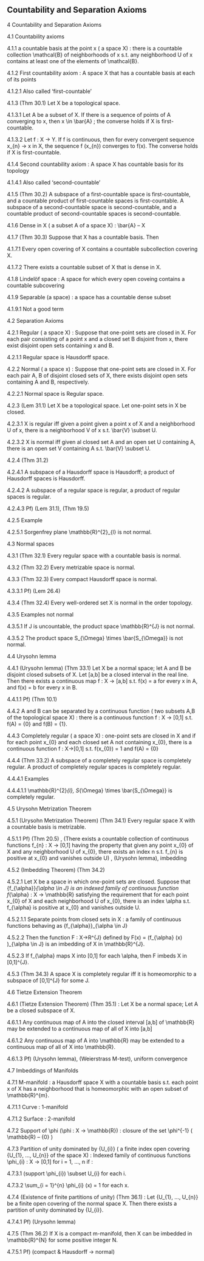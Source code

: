 Countability and Separation Axioms
---

4	Countability and Separation Axioms

4.1	Countability axioms

4.1.1	a countable basis at the point x ( a space X) : there is a countable collection \mathcal{B} of neighborhoods of x s.t. any neighborhood U of x contains at least one of the elements of \mathcal{B}.

4.1.2	First countability axiom : A space X that has a countable basis at each of its points 

4.1.2.1	Also called ‘first-countable’

4.1.3	(Thm 30.1) Let X be a topological space.

4.1.3.1	Let A be a subset of X. If there is a sequence of points of A converging to x, then x \in \bar{A} ; the converse holds if X is first-countable.

4.1.3.2	Let f : X -> Y. If f is continuous, then for every convergent sequence x_{n} -> x in X, the sequence f (x_{n}) converges to f(x). The converse holds if X is first-countable.

4.1.4	Second countability axiom : A space X has countable basis for its topology

4.1.4.1	Also called ‘second-countable’

4.1.5	(Thm 30.2) A subspace of a first-countable space is first-countable, and a countable product of first-countable spaces is first-countable. A subspace of a second-countable space is second-countable, and a countable product of second-countable spaces is second-countable.

4.1.6	Dense in X ( a subset A of a space X) : \bar{A} – X

4.1.7	(Thm 30.3) Suppose that X has a countable basis. Then

4.1.7.1	Every open covering of X contains a countable subcollection covering X.

4.1.7.2	There exists a countable subset of X that is dense in X.

4.1.8	Lindelöf space : A space for which every open coveing contains a countable subcovering

4.1.9	Separable (a space) : a space has a countable dense subset 

4.1.9.1	Not a good term

4.2	Separation Axioms

4.2.1	Regular ( a space X) : Suppose that one-point sets are closed in X. For each pair consisting of a point x and a closed set B disjoint from x, there exist disjoint open sets containing x and B.

4.2.1.1	Regular space is Hausdorff space.

4.2.2	Normal ( a space x) : Suppose that one-point sets are closed in X. For each pair A, B of disjoint closed sets of X, there exists disjoint open sets containing A and B, respectively.

4.2.2.1	Normal space is Regular space.

4.2.3	(Lem 31.1) Let X be a topological space. Let one-point sets in X be closed.

4.2.3.1	X is regular iff given a point given a point x of X and a neighborhood U of x, there is a neighborhood V of x s.t. \bar{V} \subset U.

4.2.3.2	X is normal iff given al closed set A and an open set U containing A, there is an open set V containing A s.t. \bar{V} \subset U.

4.2.4	(Thm 31.2)

4.2.4.1	A subspace of a Hausdorff space is Hausdorff; a product of Hausdorff spaces is Hausdorff.

4.2.4.2	A subspace of a regular space is regular, a product of regular spaces is regular.

4.2.4.3	Pf) (Lem 31.1), (Thm 19.5)

4.2.5	Example

4.2.5.1	Sorgenfrey plane \mathbb{R}^{2}_{l} is not normal.

4.3	Normal spaces

4.3.1	(Thm 32.1) Every regular space with a countable basis is normal.

4.3.2	(Thm 32.2) Every metrizable space is normal.

4.3.3	(Thm 32.3) Every compact Hausdorff space is normal.

4.3.3.1	Pf) (Lem 26.4) 

4.3.4	(Thm 32.4) Every well-ordered set X is normal in the order topology.

4.3.5	Examples not normal

4.3.5.1	If J is uncountable, the product space \mathbb{R}^{J} is not normal.

4.3.5.2	The product space S_{\Omega} \times \bar{S_{\Omega}} is not normal.

4.4	Urysohn lemma

4.4.1	(Urysohn lemma) (Thm 33.1) Let X be a normal space; let A and B be disjoint closed subsets of X. Let [a,b] be a closed interval in the real line. Then there exists a continuous map f : X -> [a,b] s.t. f(x) = a for every x in A, and f(x) = b for every x in B.

4.4.1.1	Pf) (Thm 10.1) 

4.4.2	A and B can be separated by a continuous function ( two subsets A,B of the topological space X) : there is a continuous function f : X -> [0,1] s.t. f(A) = {0} and f(B) = {1}.

4.4.3	Completely regular ( a space X) : one-point sets are closed in X and if for each point x_{0} and each closed set A not containing x_{0}, there is a continuous function f : X->[0,1] s.t. f(x_{0}) = 1 and f(A) = {0}

4.4.4	(Thm 33.2) A subspace of a completely regular space is completely regular. A product of completely regular spaces is completely regular.

4.4.4.1	Examples

4.4.4.1.1	\mathbb{R}^{2}_{l}, S_{\Omega} \times \bar{S_{\Omega}} is completely regular.

4.5	Urysohn Metrization Theorem

4.5.1	(Urysohn Metrization Theorem) (Thm 34.1) Every regular space X with a countable basis is metrizable. 

4.5.1.1	Pf) (Thm 20.5) , (There exists a countable collection of continuous functions f_{n} : X -> [0,1] having the property that given any point x_{0} of X and any neighborhood U of x_{0}, there exists an index n s.t. f_{n} is positive at x_{0} and vanishes outside U) , (Urysohn lemma), imbedding

4.5.2	(Imbedding Theorem) (Thm 34.2) 

4.5.2.1	Let X be a space in which one-point sets are closed. Suppose that {f_{\alpha}}_{\alpha \in J} is an indexed family of continuous function f_{\alpha} : X -> \mathbb{R} satisfying the requirement that for each point x_{0} of X and each neighborhood U of x_{0}, there is an index \alpha s.t. f_{\alpha} is positive at x_{0} and vanishes outside U. 

4.5.2.1.1	Separate points from closed sets in X : a family of continuous functions behaving as {f_{\alpha}}_{\alpha \in J}

4.5.2.2	Then the function F : X->R^{J} defined by F(x) = (f_{\alpha} (x) )_{\alpha \in J} is an imbedding of X in \mathbb{R}^{J}. 

4.5.2.3	If f_{\alpha} maps X into [0,1] for each \alpha, then F imbeds X in [0,1]^{J}.

4.5.3	(Thm 34.3) A space X is completely regular iff it is homeomorphic to a subspace of [0,1]^{J} for some J.

4.6	Tietze Extension Theorem

4.6.1	(Tietze Extension Theorem) (Thm 35.1) : Let X be a normal space; Let A be a closed subspace of X.

4.6.1.1	Any continuous map of A into the closed interval [a,b] of \mathbb{R} may be extended to a continuous map of all of X into [a,b]

4.6.1.2	Any continuous map of A into \mathbb{R} may be extended to a continuous map of all of X into \mathbb{R}.

4.6.1.3	Pf) (Urysohn lemma), (Weierstrass M-test), uniform convergence

4.7	Imbeddings of Manifolds

4.7.1	M-manifold : a Hausdorff space X with a countable basis s.t. each point x of X has a neighborhood that is homeomorphic with an open subset of \mathbb{R}^{m}.

4.7.1.1	Curve : 1-manifold

4.7.1.2	Surface : 2-manifold

4.7.2	Support of \phi (\phi : X -> \mathbb{R}) : closure of the set \phi^{-1} ( \mathbb{R} – {0} )

4.7.3	Partition of unity dominated by {U_{i}} ( a finite index open covering {U_{1}, …, U_{n}}  of the space X) : Indexed family of continuous functions \phi_{i} : X -> [0,1] for i = 1, …, n if :

4.7.3.1	(support \phi_{i}) \subset U_{i} for each i.

4.7.3.2	\sum_{i = 1}^{n} \phi_{i} (x) = 1 for each x.

4.7.4	(Existence of finite partitions of unity) (Thm 36.1) : Let {U_{1}, …, U_{n}} be a finite open covering of the normal space X. Then there exists a partition of unity dominated by {U_{i}}.

4.7.4.1	Pf) (Urysohn lemma) 

4.7.5	(Thm 36.2) If X is a compact m-manifold, then X can be imbedded in \mathbb{R}^{N} for some positive integer N.

4.7.5.1	Pf) (compact & Hausdorff -> normal) 

